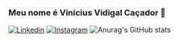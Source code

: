 ### Meu nome é Vinicius Vidigal Caçador  👋


[![Linkedin](https://img.shields.io/badge/LinkedIn-0077B5?style=for-the-badge&logo=linkedin&logoColor=white)](https://www.linkedin.com/in/vinicius-vidigal-ca%C3%A7ador-6a5142215/)
[![Instagram](	https://img.shields.io/badge/Instagram-E4405F?style=for-the-badge&logo=instagram&logoColor=white)](https://instagram.com/vinicius_vidigal_cacador?igshid=ZDdkNTZiNTM=)
![Anurag's GitHub stats](https://github-readme-stats.vercel.app/api?username=viniciuscacador&show_icons=true&theme=radical)





